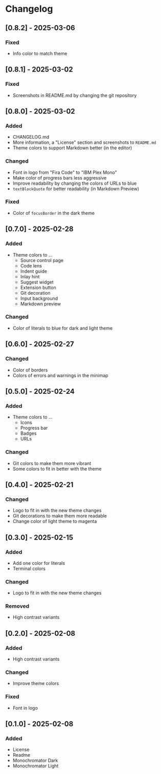 # Changelog

## [0.8.2] - 2025-03-06

### Fixed

- Info color to match theme

## [0.8.1] - 2025-03-02

### Fixed

- Screenshots in README.md by changing the git repository

## [0.8.0] - 2025-03-02

### Added

- CHANGELOG.md
- More information, a "License" section and screenshots to `README.md`
- Theme colors to support Markdown better (in the editor)

### Changed

- Font in logo from "Fira Code" to "IBM Plex Mono"
- Make color of progress bars less aggressive
- Improve readability by changing the colors of URLs to blue
- `textBlockQuote` for better readability (in Markdown Preview)

### Fixed

- Color of `focusBorder` in the dark theme

## [0.7.0] - 2025-02-28

### Added

- Theme colors to ...
    - Source control page
    - Code lens
    - Indent guide
    - Inlay hint
    - Suggest widget
    - Extension button
    - Git decoration
    - Input background
    - Markdown preview

### Changed

- Color of literals to blue for dark and light theme

## [0.6.0] - 2025-02-27

### Changed

- Color of borders
- Colors of errors and warnings in the minimap

## [0.5.0] - 2025-02-24

### Added

- Theme colors to ...
    - Icons
    - Progress bar
    - Badges
    - URLs

### Changed

- Git colors to make them more vibrant
- Some colors to fit in better with the theme

## [0.4.0] - 2025-02-21

### Changed

- Logo to fit in with the new theme changes
- Git decorations to make them more readable
- Change color of light theme to magenta

## [0.3.0] - 2025-02-15

### Added

- Add one color for literals
- Terminal colors

### Changed

- Logo to fit in with the new theme changes

### Removed

- High contrast variants

## [0.2.0] - 2025-02-08

### Added

- High contrast variants

### Changed

- Improve theme colors

### Fixed

- Font in logo

## [0.1.0] - 2025-02-08

### Added

- License
- Readme
- Monochromator Dark
- Monochromator Light
